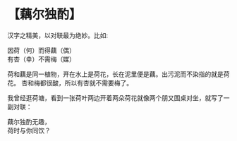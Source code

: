 # 【藕尔独酌】

汉字之精美，以对联最为绝妙。比如:

因荷（何）而得藕（偶）   
有杏（幸）不需梅（媒）

荷和藕是同一植物，开在水上是荷花，长在泥里便是藕。出污泥而不染指的就是荷花。
杏和梅都很酸，所以有杏就不需要梅了。

我曾经逛荷塘，看到一张荷叶两边开着两朵荷花就像两个朋又围桌对坐，就写了一副对联：

藕尔独酌无趣，   
荷时与你同饮？